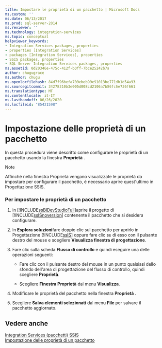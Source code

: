```yaml
---
title: Impostare le proprietà di un pacchetto | Microsoft Docs
ms.custom: ''
ms.date: 06/13/2017
ms.prod: sql-server-2014
ms.reviewer: ''
ms.technology: integration-services
ms.topic: conceptual
helpviewer_keywords:
- Integration Services packages, properties
- properties [Integration Services]
- packages [Integration Services], properties
- SSIS packages, properties
- SQL Server Integration Services packages, properties
ms.assetid: 0d20346e-475c-412f-b3ff-7bce25242b7a
author: chugugrace
ms.author: chugu
ms.openlocfilehash: 84d7f96befa709ebeb99e91013be771db1d54a93
ms.sourcegitcommit: 34278310b3e005d008cd2106a7b86fc6e736f661
ms.translationtype: MT
ms.contentlocale: it-IT
ms.lasthandoff: 06/26/2020
ms.locfileid: "85421598"
---
```

# <a name="set-the-properties-of-a-package"></a>Impostazione delle proprietà di un pacchetto
  In questa procedura viene descritto come configurare le proprietà di un pacchetto usando la finestra **Proprietà** .  
  
> [!NOTE]  
>  Affinché nella finestra Proprietà vengano visualizzate le proprietà da impostare per configurare il pacchetto, è necessario aprire quest'ultimo in Progettazione SSIS.  
  
### <a name="to-set-package-properties"></a>Per impostare le proprietà di un pacchetto  
  
1.  In [!INCLUDE[ssBIDevStudioFull](../includes/ssbidevstudiofull-md.md)]aprire il progetto di [!INCLUDE[ssISnoversion](../includes/ssisnoversion-md.md)] contenente il pacchetto che si desidera configurare.  
  
2.  In **Esplora soluzioni**fare doppio clic sul pacchetto per aprirlo in Progettazione [!INCLUDE[ssIS](../includes/ssis-md.md)] oppure fare clic su di esso con il pulsante destro del mouse e scegliere **Visualizza finestra di progettazione**.  
  
3.  Fare clic sulla scheda **Flusso di controllo** e quindi eseguire una delle operazioni seguenti:  
  
    -   Fare clic con il pulsante destro del mouse in un punto qualsiasi dello sfondo dell'area di progettazione del flusso di controllo, quindi scegliere **Proprietà**.  
  
    -   Scegliere **Finestra Proprietà** dal menu **Visualizza**.  
  
4.  Modificare le proprietà del pacchetto nella finestra **Proprietà** .  
  
5.  Scegliere **Salva elementi selezionati** dal menu **File** per salvare il pacchetto aggiornato.  
  
## <a name="see-also"></a>Vedere anche  
 [Integration Services &#40;pacchetti&#41; SSIS](../../2014/integration-services/integration-services-ssis-packages.md)   
 [Impostazione delle proprietà di un pacchetto](set-package-properties.md)  
  
  
